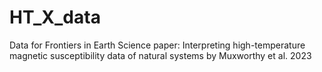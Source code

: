 # HT_X_data
Data for Frontiers in Earth Science paper: Interpreting high-temperature magnetic susceptibility data of natural systems by Muxworthy et al. 2023
